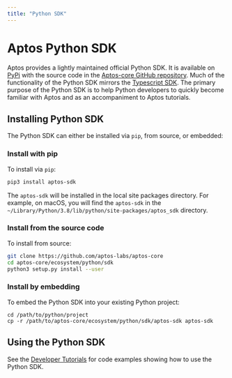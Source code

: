 ```yaml
---
title: "Python SDK"
---
```


# Aptos Python SDK

Aptos provides a lightly maintained official Python SDK. It is available on [PyPi](https://pypi.org/project/aptos-sdk/) with the source code in the [Aptos-core GitHub repository](https://github.com/aptos-labs/aptos-core/tree/main/ecosystem/python/sdk). Much of the functionality of the Python SDK mirrors the [Typescript SDK](./ts-sdk/index.md). The primary purpose of the Python SDK is to help Python developers to quickly become familiar with Aptos and as an accompaniment to Aptos tutorials.

## Installing Python SDK

The Python SDK can either be installed via `pip`, from source, or embedded:

### Install with pip

To install via `pip`:

```bash
pip3 install aptos-sdk
```

The `aptos-sdk` will be installed in the local site packages directory. For example, on macOS, you will find the `aptos-sdk` in the `~/Library/Python/3.8/lib/python/site-packages/aptos_sdk` directory.

### Install from the source code

To install from source:

```bash
git clone https://github.com/aptos-labs/aptos-core
cd aptos-core/ecosystem/python/sdk
python3 setup.py install --user
```

### Install by embedding

To embed the Python SDK into your existing Python project:

```
cd /path/to/python/project
cp -r /path/to/aptos-core/ecosystem/python/sdk/aptos-sdk aptos-sdk
```

## Using the Python SDK

See the [Developer Tutorials](../tutorials/index.md) for code examples showing how to use the Python SDK.
